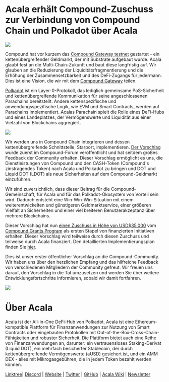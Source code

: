 # **Acala erhält Compound-Zuschuss zur Verbindung von Compound Chain und Polkadot über Acala**

![](https://miro.medium.com/max/4800/1*3vdQ49AL1YacBOCxQRBH7A.png)

Compound hat vor kurzem das [Compound Gateway testnet](https://www.comp.xyz/t/compound-gateway-testnet/1302) gestartet - ein kettenübergreifender Geldmarkt, der mit Substrate aufgebaut wurde. Acala glaubt fest an die Multi-Chain-Zukunft und baut diese langfristig auf. Wir glauben an die Reduzierung der Liquiditätsfragmentierung und die Erhöhung der Zusammensetzbarkeit und des DeFi-Zugangs für jedermann. Dies ist eine Vision, die wir mit dem [Compound Gateway](https://www.comp.xyz/t/compound-gateway-testnet/1302) teilen.

[Polkadot](https://polkadot.network/) ist ein Layer-0-Protokoll, das lediglich gemeinsame PoS-Sicherheit und kettenübergreifende Kommunikation für seine angeschlossenen Parachains bereitstellt. Andere kettenspezifische und anwendungsspezifische Logik, wie EVM und Smart Contracts, werden auf Parachains implementiert. Acalas Parachain spielt die Rolle eines DeFi-Hubs und eines Landeplatzes, der Vermögenswerte und Liquidität aus einer Vielzahl von Blockchains aggregiert.

![](https://miro.medium.com/max/1380/0\*M7wOJognbkTn85DF)

Wir werden uns in Compound Chain integrieren und dessen kettenübergreifende Schnittstelle, Starport, implementieren. [Der Vorschlag](https://www.comp.xyz/t/acala-x-compound-chain-gateway-to-polkadot/1349) wurde zuerst im Compound-Forum veröffentlicht und hat seitdem großes Feedback der Community erhalten. Dieser Vorschlag ermöglicht es uns, die Dienstleistungen von Compound und den CASH-Token (Compound's zinstragendes Token) nach Acala und Polkadot zu bringen und DOT und Liquid DOT (LDOT) als neue Sicherheiten auf dem Compound-Geldmarkt einzuführen.

Wir sind zuversichtlich, dass dieser Beitrag für die Compound-Gemeinschaft, für Acala und für das Polkadot-Ökosystem von Vorteil sein wird. Dadurch entsteht eine Win-Win-Win-Situation mit einem weiterentwickelten und günstigeren Geldmarktservice, einer größeren Vielfalt an Sicherheiten und einer viel breiteren Benutzerakzeptanz über mehrere Blockchains.

Dieser Vorschlag hat nun [einen Zuschuss in Höhe von USD$35.000](https://compoundgrants.org/3-31-21-Batch-1-Funded-2355ec32682c4f8bb68956487bbc5261) vom [Compound Grants Program](https://compoundgrants.org/) als ersten Stapel von finanzierten Initiativen erhalten. Dieser Vorschlag wird teilweise durch diesen Zuschuss und teilweise durch Acala finanziert. Den detaillierten Implementierungsplan finden Sie [hier](https://www.comp.xyz/t/acala-x-compound-chain-gateway-to-polkadot/1349).

Dies ist unser erster öffentlicher Vorschlag an die Compound-Community. Wir haben uns über den herzlichen Empfang und das hilfreiche Feedback von verschiedenen Mitgliedern der Community gefreut. Wir freuen uns darauf, den Vorschlag in die Tat umzusetzen und werden Sie über weitere Entwicklungsfortschritte informieren, sobald wir damit fortfahren.

![](https://miro.medium.com/max/2402/1\*vtgTFpNWqwSNRChv3uQAWg.png)

# Über Acala

Acala ist der All-in-One DeFi-Hub von Polkadot. Acala ist eine Ethereum-kompatible Plattform für Finanzanwendungen zur Nutzung von Smart Contracts oder eingebauten Protokollen mit Out-of-the-Box-Cross-Chain-Fähigkeiten und robuster Sicherheit. Die Plattform bietet auch eine Reihe von Finanzanwendungen an, darunter: ein vertrauensloses Staking-Derivat (Liquid DOT), ein mehrfach besicherter Stablecoin, der durch kettenübergreifende Vermögenswerte (aUSD) gesichert ist, und ein AMM DEX - alles mit Mikrogasgebühren, die in jedem Token bezahlt werden können.

[Linktree](https://linktr.ee/acalanetwork)| [Discord](https://discord.gg/vdbFVCH) | [Website](https://acala.network/) | [Twitter](https://twitter.com/AcalaNetwork) | [GitHub](https://github.com/AcalaNetwork/Acala) | [Acala Wiki](https://github.com/AcalaNetwork/Acala/wiki) | [Newsletter](https://share.hsforms.com/1X9RxkXk-R62I0VNbATaDXw4h8qc)
